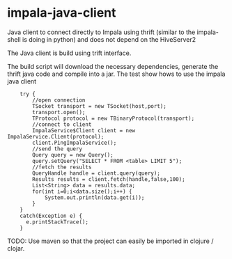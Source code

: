 impala-java-client
==================

Java client to connect directly to Impala using thrift (similar to the impala-shell is doing in python) and does not depend on the HiveServer2 

The Java client is build using trift interface.

The build script will download the necessary dependencies, generate the thrift java code and compile into a jar.
The test show hows to use the impala java client  

        try {
            //open connection
            TSocket transport = new TSocket(host,port);
            transport.open();
            TProtocol protocol = new TBinaryProtocol(transport);
            //connect to client
            ImpalaService$Client client = new ImpalaService.Client(protocol);
            client.PingImpalaService();
            //send the query            
            Query query = new Query();
            query.setQuery("SELECT * FROM <table> LIMIT 5");
            //fetch the results
            QueryHandle handle = client.query(query);
            Results results = client.fetch(handle,false,100);
            List<String> data = results.data;
            for(int i=0;i<data.size();i++) {
                System.out.println(data.get(i));
            }
        }
        catch(Exception e) {
          e.printStackTrace();
        }


TODO: Use maven so that the project can easily be imported in clojure / clojar.



